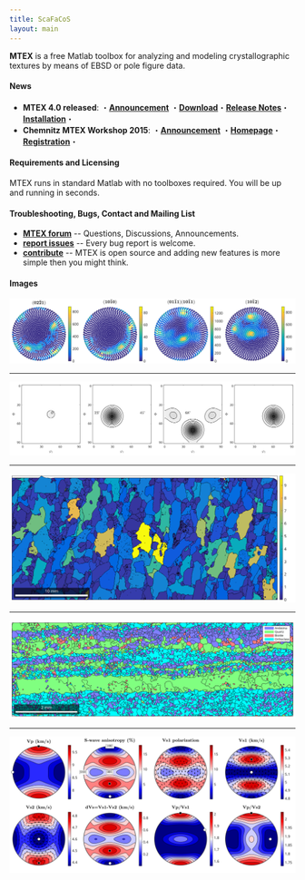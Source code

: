 ```yaml
---
title: ScaFaCoS
layout: main
---
```


**MTEX** is a free Matlab toolbox for analyzing and modeling crystallographic
textures by means of EBSD or pole figure data.

#### News

* **MTEX 4.0 released**:  ・[**Announcement**](https://groups.google.com/forum/?fromgroups=#!topic/mtexmail/rlmxbg1dn6Q) ・[**Download**](http://www-user.tu-chemnitz.de/~rahi/software)・[**Release Notes**]()・[**Installation**]()・
* **Chemnitz MTEX Workshop 2015**: ・[**Announcement**](https://groups.google.com/forum/#!topic/mtexmail/bNJLll7UnQA) ・[**Homepage**](http://www-user.tu-chemnitz.de/~rahi/mtexWorkshop15)・[**Registration**](http://www-user.tu-chemnitz.de/~rahi/mtexWorkshop15/registration.php)・

#### Requirements and Licensing

MTEX runs in standard Matlab with no toolboxes required. You will be up and
running in seconds.


#### Troubleshooting, Bugs, Contact and Mailing List


 * [**MTEX forum**](https://groups.google.com/forum/?fromgroups=#!topic/mtexmail)
  -- Questions, Discussions, Announcements.
 * [**report issues**](https://github.com/mtex-toolbox/mtex/issues) -- Every bug
   report is welcome.
 * [**contribute**](https://github.com/mtex-toolbox/mtex) -- MTEX is open
   source and adding new features is more simple then you might think.

#### Images

![raw pole figure data](matlab/pf.png "pole figure data")

----

![raw pole figure data](matlab/odf.png "pole figure data")

----

![raw pole figure data](matlab/ebsdGOS.png "pole figure data")

----

![raw pole figure data](matlab/ebsdPhase.png "pole figure data")

----

![raw pole figure data](matlab/velocity.png "pole figure data")
